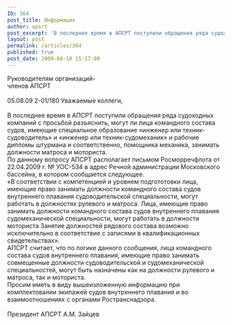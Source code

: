 ```yaml
---
ID: 364
post_title: Информация
author: apsrt
post_excerpt: 'В последнее время в АПСРТ поступили обращения ряда судоходных компаний с просьбой разъяснить, могут ли лица командного состава судов, имеющие специальное образование «инженер или техник-судоводитель» и «инженер  или техник-судомеханик» и рабочие дипломы штурмана и соответственно, помощника механика, занимать должности матроса и моториста.'
layout: post
permalink: /articles/364
published: true
post_date: 2009-08-10 15:17:00
---
```

Руководителям организаций- <br />
                       членов АПСРТ<br />
<br />
05.08.09  2-01/180                                                            Уважаемые коллеги,<br />
<br />
В последнее время в АПСРТ поступили обращения ряда судоходных компаний с просьбой разъяснить, могут ли лица командного состава судов, имеющие специальное образование «инженер или техник-судоводитель» и «инженер  или техник-судомеханик» и рабочие дипломы штурмана и соответственно, помощника механика, занимать должности матроса и моториста.   <br />
По данному вопросу АПСРТ располагает письмом Росморречфлота от 22.04.2009 г. № УОС-534 в адрес Речной администрации Московского бассейна, в  котором  сообщается следующее.<br />
«В соответствии с компетенцией и уровнем подгототовки лица, имеющие право занимать должности командного состава судов внутреннего плавания судоводительской специальности, могут работать в должностях рулевого и матроса. Лица, имеющие право занимать должности командного состава судов внутреннего плавания судомеханической специальности, могут работать в должности моториста Занятие должностей рядового состава возможно исключительно в соответствие с записями в квалификационных свидетельствах». <br />
АПСРТ считает, что по логике данного сообщения, лица  командного состава судов внутреннего плавания,  имеющие право занимать совмещенные должности судоводительской и судомеханической специальностей, могут быть назначены как на должности рулевого и матроса, так и моториста.<br />
Просим иметь в виду вышеизложенную информацию при комплектовании экипажей судов  внутреннего плавания и во взаимоотношениях с органами Ространснадзора.<br />
<br />
        Президент  АПСРТ                                                   А.М. Зайцев